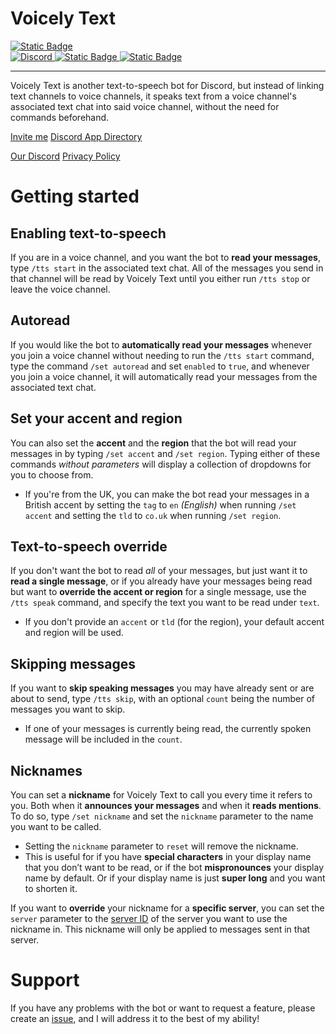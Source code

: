 # Voicely Text
<a href="https://discord.com/oauth2/authorize?client_id=1290741552158609419">
    <img alt="Static Badge" src="https://img.shields.io/badge/Invite%20Me-%E2%9C%89-7965c7?style=for-the-badge">
</a>
<br>
<a href="https://discord.gg/cCCEk7BX4W" target="_blank">
  <img alt="Discord" src="https://img.shields.io/discord/1102582171207741480?style=for-the-badge&logo=discord&logoColor=ffffff&label=Our%20Discord&color=5865F2">
</a>
<a href="https://github.com/Erallie" target="_blank">
  <img alt="Static Badge" src="https://img.shields.io/badge/Our%20Other%20Projects-%E2%9D%A4-563294?style=for-the-badge&logo=data%3Aimage%2Fwebp%3Bbase64%2CUklGRu4DAABXRUJQVlA4WAoAAAAQAAAAHwAAHwAAQUxQSGABAAABgFtbm5volyZTA%2BtibzK2H0w5sDkmhe3GmxrwxGg0839r%2FvkkOogIBW7bKB0c4%2BARYihzIqfd6dfO%2B%2B3XtHsq4jJhlIvcDRcgNB%2FeieQETorBHgghRtUYqwDs%2B4U4IpcvUB%2BVUPSK54uEnTwsUJoar2DeMpzLxQpeG5DH8lxyyfLivVYAwPBbkWdOBg3qFlqiLy679iHy9UDKMZRXmYxpCcusayTHG01K%2FEtatYWuj7oI9hL4BxsxVwhoP2mlAJJ%2BuuAflc6%2BEUCQTCX9EV87xBR2H75NxLZSpWiwzqdIm7ZO7uB3oEgZKbD9Nt3EmHweEPH1t1GNsZUbKeisiwjyTm5fA3SO1yCrADZXrV2PZQJPL1tjN4%2BxUL9ie1mJobzOnDwSx6ILiF%2FW%2BTUR4tcHx0UaV75JXC1a4g6Ky5dLcTSuy9q4HhTieF64Hy1A3GHB8gLLK2e92feuqnbfPK8IVlA4IGgCAACwDQCdASogACAAPk0cjEQioaEb%2BqwAKATEtgBOl7v9V3sHcA2wG4A3gD0APLP9jX9n%2F2jmqv5AZRh7J%2BN2fOx22iE%2F4TUsecFmY%2BSf1r%2BAP%2BTfzT%2FXdIB7KX7MtdIGr1A8H0jmrrfZvqButwOaYcLWYNRq5QgAAP7%2F%2FmIMpiVNn67QXpM1rrDmRS8Nr%2F6dhD%2Bq5e%2BM%2BAtUP1%2FxOj85Ol5y3ebjz%2BpHoOf%2FWW8a%2F2ojUaKVDkVqof%2Bv4f0f6ud8i58wusz%2Fyrj%2F%2BwnM3q0769dvK%2F%2BQe04xL49tkb9t6ylCqqezZtZGuGLJ%2F5iUrPqdYc%2F8VbYZfP%2FOpZP%2F4X4q%2BqS4gPOxzdINOe5PGv%2F0TS%2FJRf4LlFrFkrWtxlS8n40grV%2BKUu%2FiwzdQzImvwH81FxL1bZyTSsrYwMku1Pk9StTtWNjSR8ZWEYBH9eTn%2FvBERii5XaWOPJ%2FFVXtVQGbv%2BFRW5jbo9tfFDu%2BDHHf8LbgUd%2F8W8Id1AehBtRNsLQWbADmvF1QJU8x5tw%2FtTUwIoSaa%2F2jkcvyVHkAsb2qoIh1KF1pPdae%2BZaqjydy6nUa9agjrDk1G4pMhEUhH%2BV%2FIUe49MjhR%2FuxyFmwQ8dDogMyQ%2BdcSBa56Lwt1wyJ%2F22%2F5O98r6q6wiM63HyaYONd36W7br%2F0%2F6y2DZ3irAddj%2FRxntvr%2FbbChSYXAfEbO%2FD0G%2FFbMFqTHypodt9T6dAx%2BUjJYfHzFf%2FM3Ec%2FAtwbjc2gka6urN1MlSLb2VTS9Q5r8fkDzxZz6vu1OYUPUB1UFMIhYGvMATbxxoTmVhvpovzAc%2F8nbOjw3wAAA">
</a>
<a href="https://www.paypal.com/donate/?hosted_button_id=PHHGM83BQZ8MA" target="_blank">
  <img alt="Static Badge" src="https://img.shields.io/badge/Donate-%24-563294?style=for-the-badge&logo=paypal&color=rgb(0%2C%2048%2C%20135)">
</a>

---
Voicely Text is another text-to-speech bot for Discord, but instead of linking text channels to voice channels, it speaks text from a voice channel's associated text chat into said voice channel, without the need for commands beforehand.

[Invite me](https://discord.com/oauth2/authorize?client_id=1290741552158609419)
[Discord App Directory](https://discord.com/application-directory/1290741552158609419)

[Our Discord](https://discord.gg/cCCEk7BX4W)
[Privacy Policy](https://github.com/Erallie/voicely-text/blob/main/legal/privacy-policy.md)
# Getting started
## Enabling text-to-speech
If you are in a voice channel, and you want the bot to **read your messages**, type `/tts start` in the associated text chat. All of the messages you send in that channel will be read by Voicely Text until you either run `/tts stop` or leave the voice channel.
## Autoread
If you would like the bot to **automatically read your messages** whenever you join a voice channel without needing to run the `/tts start` command, type the command `/set autoread` and set `enabled` to `true`, and whenever you join a voice channel, it will automatically read your messages from the associated text chat.
## Set your accent and region
You can also set the **accent** and the **region** that the bot will read your messages in by typing `/set accent` and `/set region`. Typing either of these commands *without parameters* will display a collection of dropdowns for you to choose from.
- If you're from the UK, you can make the bot read your messages in a British accent by setting the `tag` to `en` *(English)* when running `/set accent` and setting the `tld` to `co.uk` when running `/set region`.
## Text-to-speech override
If you don't want the bot to read *all* of your messages, but just want it to **read a single message**, or if you already have your messages being read but want to **override the accent or region** for a single message, use the `/tts speak` command, and specify the text you want to be read under `text`.
- If you don't provide an `accent` or `tld` (for the region), your default accent and region will be used.
## Skipping messages
If you want to **skip speaking messages** you may have already sent or are about to send, type `/tts skip`, with an optional `count` being the number of messages you want to skip.
- If one of your messages is currently being read, the currently spoken message will be included in the `count`.
## Nicknames
You can set a **nickname** for Voicely Text to call you every time it refers to you. Both when it **announces your messages** and when it **reads mentions**. To do so, type `/set nickname` and set the `nickname` parameter to the name you want to be called.
- Setting the `nickname` parameter to `reset` will remove the nickname.
- This is useful for if you have **special characters** in your display name that you don’t want to be read, or if the bot **mispronounces** your display name by default. Or if your display name is just **super long** and you want to shorten it.

If you want to **override** your nickname for a **specific server**, you can set the `server` parameter to the [server ID](https://support.discord.com/hc/en-us/articles/206346498-Where-can-I-find-my-User-Server-Message-ID) of the server you want to use the nickname in. This nickname will only be applied to messages sent in that server.
# Support
If you have any problems with the bot or want to request a feature, please create an [issue](https://github.com/Erallie/voicely-text/issues), and I will address it to the best of my ability!